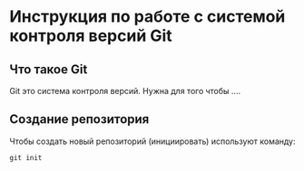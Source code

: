 # **Инструкция по работе с системой контроля версий Git**

## Что такое Git

Git это система контроля версий. Нужна для того чтобы ....

## Создание репозитория

Чтобы создать новый репозиторий (инициировать) используют команду: 
 
    git init
